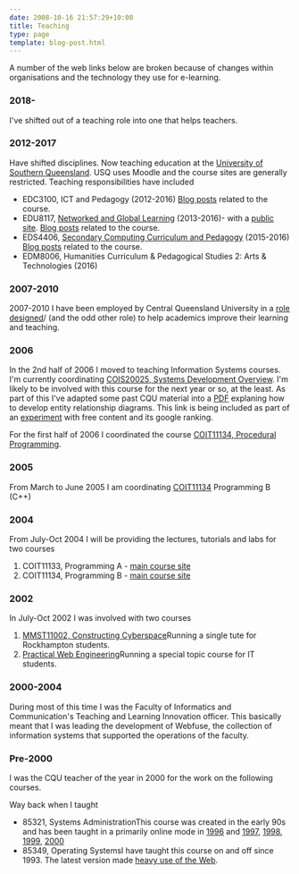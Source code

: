 ```yaml
---
date: 2008-10-16 21:57:29+10:00
title: Teaching
type: page
template: blog-post.html
---
```

A number of the web links below are broken because of changes within organisations and the technology they use for e-learning.

### 2018-

I've shifted out of a teaching role into one that helps teachers.

### 2012-2017

Have shifted disciplines. Now teaching education at the [University of Southern Queensland](http://www.usq.edu.au). USQ uses Moodle and the course sites are generally restricted. Teaching responsibilities have included

- EDC3100, ICT and Pedagogy (2012-2016) [Blog posts](/blog2/category/edc3100/) related to the course.
- EDU8117, [Networked and Global Learning](http://www.usq.edu.au/course/specification/2015/EDU8117-S2-2015-WEB-TWMBA.html) (2013-2016)- with a [public site](http://netgl.wordpress.com). [Blog posts](/blog2/category/edu8117/) related to the course.
- EDS4406, [Secondary Computing Curriculum and Pedagogy](http://www.usq.edu.au/course/synopses/2015/EDS4406.html) (2015-2016) [Blog posts](/blog2/category/eds4406/) related to the course.
- EDM8006, Humanities Curriculum & Pedagogical Studies 2: Arts & Technologies (2016)

### 2007-2010

2007-2010 I have been employed by Central Queensland University in a [role designed](/blog2/2009/08/20/elearning-and-innovation-specialist-report-1-4-20-august)/ (and the odd other role) to help academics improve their learning and teaching.

### 2006

In the 2nd half of 2006 I moved to teaching Information Systems courses. I'm currently coordinating [COIS20025, Systems Development Overview](http://webfuse.cqu.edu.au/Courses/2006/T2/COIS20025/). I'm likely to be involved with this course for the next year or so, at the least. As part of this I've adapted some past CQU material into a [PDF](https://webfuse.cqu.edu.au/Courses/2006/T2/COIS20025/Assessment/Item_2/Part_A_Resources/erd.pdf ) explaning how to develop entity relationship diagrams. This link is being included as part of an [experiment](http://cq-pan.cqu.edu.au/david-jones/blog/?p=24) with free content and its google ranking.

For the first half of 2006 I coordinated the course [COIT11134, Procedural Programming](http://webfuse.cqu.edu.au/Courses/2006/T1/COIT11134/).

### 2005

From March to June 2005 I am coordinating [COIT11134](http://www.infocom.cqu.edu.au/Courses/2005/T1/COIT11134/) Programming B (C++)

### 2004

From July-Oct 2004 I will be providing the lectures, tutorials and labs for two courses

1. COIT11133, Programming A - [main course site](http://webfuse.cqu.edu.au/Courses/2004/T3/COIT11133/)
2. COIT11134, Programming B - [main course site](http://webfuse.cqu.edu.au/Courses/2004/T3/COIT11134/)

### 2002

In July-Oct 2002 I was involved with two courses

1. [MMST11002, Constructing Cyberspace](http://webfuse.cqu.edu.au/Courses/2002/T3/MMST11002/)Running a single tute for Rockhampton students.
2. [Practical Web Engineering](http://webfuse.cqu.edu.au/Courses/2002/T3/COIT13148/Course_Site/COIT13148b/)Running a special topic course for IT students.

### 2000-2004

During most of this time I was the Faculty of Informatics and Communication's Teaching and Learning Innovation officer. This basically meant that I was leading the development of Webfuse, the collection of information systems that supported the operations of the faculty.

### Pre-2000

I was the CQU teacher of the year in 2000 for the work on the following courses.

Way back when I taught

- 85321, Systems AdministrationThis course was created in the early 90s and has been taught in a primarily online mode in [1996](http://webfuse.cqu.edu.au/Units/aut98/85321//Old_Stuff/1996_Website/85321/) and [1997](http://webfuse.cqu.edu.au/Archives/Units/1998/Autumn/85321_Systems_Administration/Old_Stuff/1997_Website/), [1998](http://webfuse.cqu.edu.au/Units/aut98/85321/), [1999](http://webfuse.cqu.edu.au/Units/aut99/85321/), [2000](http://webfuse.cqu.edu.au/85321/)
- 85349, Operating SystemsI have taught this course on and off since 1993. The latest version made [heavy use of the Web](http://webfuse.cqu.edu.au/85349/).